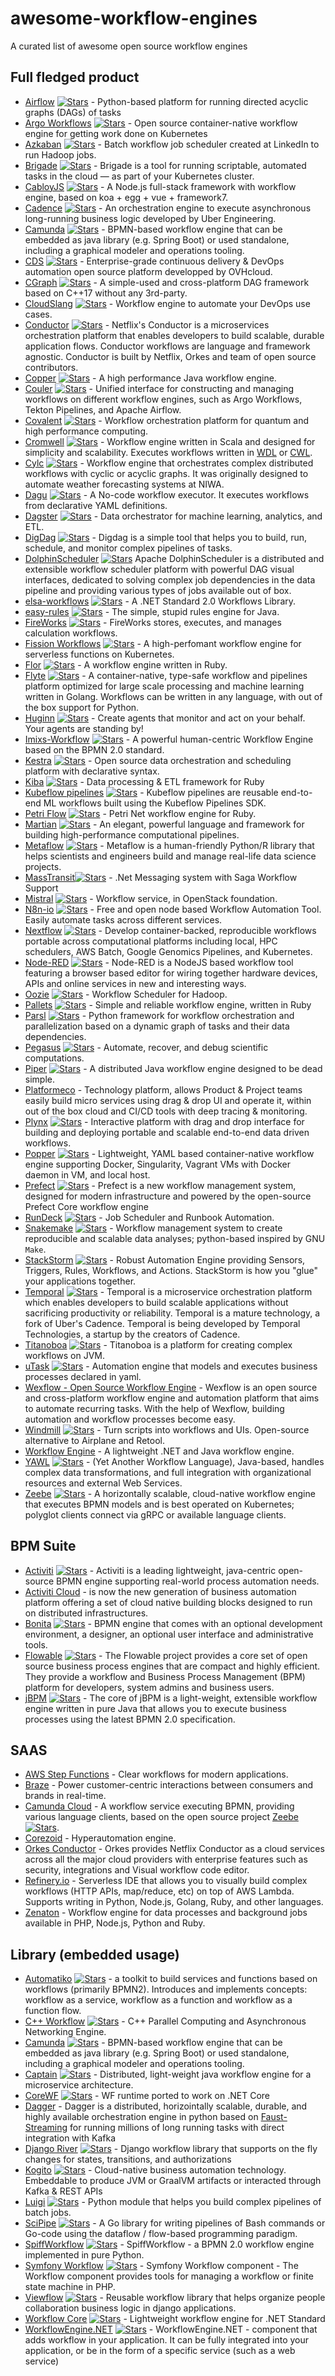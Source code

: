 # awesome-workflow-engines

A curated list of awesome open source workflow engines


## Full fledged product

* [Airflow](https://github.com/apache/incubator-airflow) [![Stars](https://img.shields.io/github/stars/apache/incubator-airflow.svg)](https://github.com/apache/incubator-airflow) - Python-based platform for running directed acyclic graphs (DAGs) of tasks
* [Argo Workflows](https://github.com/argoproj/argo-workflows) [![Stars](https://img.shields.io/github/stars/argoproj/argo-workflows.svg)](https://github.com/argoproj/argo-workflows) - Open source container-native workflow engine for getting work done on Kubernetes
* [Azkaban](https://azkaban.github.io/) [![Stars](https://img.shields.io/github/stars/azkaban/azkaban.svg)](https://github.com/azkaban/azkaban) - Batch workflow job scheduler created at LinkedIn to run Hadoop jobs.
* [Brigade](https://brigade.sh/) [![Stars](https://img.shields.io/github/stars/brigadecore/brigade.svg)](https://github.com/brigadecore/brigade) - Brigade is a tool for running scriptable, automated tasks in the cloud — as part of your Kubernetes cluster.
* [CabloyJS](https://cabloy.com) [![Stars](https://img.shields.io/github/stars/zhennann/cabloy.svg)](https://github.com/zhennann/cabloy) - A Node.js full-stack framework with workflow engine, based on koa + egg + vue + framework7.
* [Cadence](https://github.com/uber/cadence) [![Stars](https://img.shields.io/github/stars/uber/cadence.svg)](https://github.com/uber/cadence) - An orchestration engine to execute asynchronous long-running business logic developed by Uber Engineering.
* [Camunda](https://camunda.com) [![Stars](https://img.shields.io/github/stars/camunda/camunda-bpm-platform.svg)](https://github.com/camunda/camunda-bpm-platform) - BPMN-based workflow engine that can be embedded as java library (e.g. Spring Boot) or used standalone, including a graphical modeler and operations tooling.
* [CDS](https://ovh.github.io/cds/) [![Stars](https://img.shields.io/github/stars/ovh/cds.svg)](https://github.com/ovh/cds) - Enterprise-grade continuous delivery & DevOps automation open source platform developped by OVHcloud.
* [CGraph](https://github.com/ChunelFeng/CGraph) [![Stars](https://img.shields.io/github/stars/ChunelFeng/CGraph.svg)](https://github.com/ChunelFeng/CGraph) - A simple-used and cross-platform DAG framework based on C++17 without any 3rd-party.
* [CloudSlang](http://www.cloudslang.io/) [![Stars](https://img.shields.io/github/stars/CloudSlang/cloud-slang.svg)](https://github.com/CloudSlang/cloud-slang) - Workflow engine to automate your DevOps use cases.
* [Conductor](https://netflix.github.io/conductor/) [![Stars](https://img.shields.io/github/stars/Netflix/conductor.svg)](https://github.com/Netflix/conductor) - Netflix's Conductor is a microservices orchestration platform that enables developers to build scalable, durable application flows.  Conductor workflows are language and framework agnostic.  Conductor is built by Netflix, Orkes and team of open source contributors.  
* [Copper](https://github.com/copper-engine/copper-engine) [![Stars](https://img.shields.io/github/stars/copper-engine/copper-engine.svg)](https://github.com/copper-engine/copper-engine) - A high performance Java workflow engine.
* [Couler](https://github.com/couler-proj/couler) [![Stars](https://img.shields.io/github/stars/couler-proj/couler.svg)](https://github.com/couler-proj/couler) - Unified interface for constructing and managing workflows on different workflow engines, such as Argo Workflows, Tekton Pipelines, and Apache Airflow.
* [Covalent](https://covalent.xyz) [![Stars](https://img.shields.io/github/stars/AgnostiqHQ/covalent.svg)](https://github.com/AgnostiqHQ/covalent) - Workflow orchestration platform for quantum and high performance computing.
* [Cromwell](https://github.com/broadinstitute/cromwell) [![Stars](https://img.shields.io/github/stars/broadinstitute/cromwell.svg)](https://github.com/broadinstitute/cromwell) - Workflow engine written in Scala and designed for simplicity and scalability. Executes workflows written in [WDL](https://github.com/openwdl/wdl) or [CWL](https://www.commonwl.org/).
* [Cylc](https://cylc.github.io/) [![Stars](https://img.shields.io/github/stars/cylc/cylc-flow.svg)](https://github.com/cylc/cylc-flow) - Workflow engine that orchestrates complex distributed workflows with cyclic or acyclic graphs. It was originally designed to automate weather forecasting systems at NIWA.  
* [Dagu](https://github.com/yohamta/dagu) [![Stars](https://img.shields.io/github/stars/yohamta/dagu.svg)](https://github.com/yohamta/dagu) - A No-code workflow executor. It executes workflows from declarative YAML definitions.
* [Dagster](https://dagster.io/) [![Stars](https://img.shields.io/github/stars/dagster-io/dagster.svg)](https://github.com/dagster-io/dagster) - Data orchestrator for machine learning, analytics, and ETL.  
* [DigDag](https://www.digdag.io) [![Stars](https://img.shields.io/github/stars/treasure-data/digdag.svg)](https://github.com/treasure-data/digdag) - Digdag is a simple tool that helps you to build, run, schedule, and monitor complex pipelines of tasks.
* [DolphinScheduler](https://github.com/apache/dolphinscheduler) [![Stars](https://img.shields.io/github/stars/apache/dolphinscheduler.svg)](https://github.com/apache/dolphinscheduler) Apache DolphinScheduler is a distributed and extensible workflow scheduler platform with powerful DAG visual interfaces, dedicated to solving complex job dependencies in the data pipeline and providing various types of jobs available out of box.
* [elsa-workflows](https://github.com/elsa-workflows/elsa-core) [![Stars](https://img.shields.io/github/stars/elsa-workflows/elsa-core.svg)](https://github.com/elsa-workflows/elsa-core) - A .NET Standard 2.0 Workflows Library.
* [easy-rules](https://github.com/j-easy/easy-rules) [![Stars](https://img.shields.io/github/stars/j-easy/easy-rules.svg)](https://github.com/j-easy/easy-rules) - The simple, stupid rules engine for Java.
* [FireWorks](https://materialsproject.github.io/fireworks/) [![Stars](https://img.shields.io/github/stars/materialsproject/fireworks.svg)](https://github.com/materialsproject/fireworks) - FireWorks stores, executes, and manages calculation workflows.
* [Fission Workflows](https://github.com/fission/fission-workflows) [![Stars](https://img.shields.io/github/stars/fission/fission-workflows.svg)](https://github.com/fission/fission-workflows) - A high-perfomant workflow engine for serverless functions on Kubernetes.
* [Flor](https://github.com/floraison/flor) [![Stars](https://img.shields.io/github/stars/floraison/flor.svg)](https://github.com/floraison/flor) - A workflow engine written in Ruby.
* [Flyte](https://github.com/lyft/flyte) [![Stars](https://img.shields.io/github/stars/lyft/flyte.svg)](https://github.com/lyft/flyte) - A container-native, type-safe workflow and pipelines platform optimized for large scale processing and machine learning written in Golang. Workflows can be written in any language, with out of the box support for Python.
* [Huginn](https://github.com/huginn/huginn) [![Stars](https://img.shields.io/github/stars/huginn/huginn.svg)](https://github.com/huginn/huginn) - Create agents that monitor and act on your behalf. Your agents are standing by!
* [Imixs-Workflow](https://www.imixs.org) [![Stars](https://img.shields.io/github/stars/imixs/imixs-workflow.svg)](https://github.com/imixs/imixs-workflow) - A powerful human-centric Workflow Engine based on the BPMN 2.0 standard.
* [Kestra](https://www.kestra.io) [![Stars](https://img.shields.io/github/stars/kestra-io/kestra.svg)](https://github.com/kestra-io/kestra) - Open source data orchestration and scheduling platform with declarative syntax.
* [Kiba](https://www.kiba-etl.org/) [![Stars](https://img.shields.io/github/stars/thbar/kiba.svg)](https://github.com/thbar/kiba) - Data processing & ETL framework for Ruby
* [Kubeflow pipelines](https://github.com/kubeflow/pipelines) [![Stars](https://img.shields.io/github/stars/kubeflow/pipelines.svg)](https://github.com/kubeflow/pipelines) - Kubeflow pipelines are reusable end-to-end ML workflows built using the Kubeflow Pipelines SDK.
* [Petri Flow](https://github.com/hooopo/petri_flow) [![Stars](https://img.shields.io/github/stars/hooopo/petri_flow.svg)](https://github.com/hooopo/petri_flow) - Petri Net workflow engine for Ruby.
* [Martian](https://martian-lang.org) [![Stars](https://img.shields.io/github/stars/martian-lang/martian.svg)](https://github.com/martian-lang/martian) - An elegant, powerful language and framework for building high-performance computational pipelines.
* [Metaflow](https://metaflow.org) [![Stars](https://img.shields.io/github/stars/netflix/metaflow.svg)](https://github.com/netflix/metaflow) - Metaflow is a human-friendly Python/R library that helps scientists and engineers build and manage real-life data science projects.
* [MassTransit](https://masstransit-project.com)[![Stars](https://img.shields.io/github/stars/masstransit/masstransit.svg)](https://github.com/masstransit/masstransit) - .Net Messaging system with Saga Workflow Support
* [Mistral](https://docs.openstack.org/mistral/latest) [![Stars](https://img.shields.io/github/stars/openstack/mistral.svg)](https://github.com/openstack/mistral) - Workflow service, in OpenStack foundation.
* [N8n-io](https://n8n.io) [![Stars](https://img.shields.io/github/stars/n8n-io/n8n.svg)](https://github.com/n8n-io/n8n) - Free and open node based Workflow Automation Tool. Easily automate tasks across different services.
* [Nextflow](https://www.nextflow.io/) [![Stars](https://img.shields.io/github/stars/nextflow-io/nextflow.svg)](https://github.com/nextflow-io/nextflow) - Develop container-backed, reproducible workflows portable across computational platforms including local, HPC schedulers, AWS Batch, Google Genomics Pipelines, and Kubernetes.
* [Node-RED](https://nodered.org/) [![Stars](https://img.shields.io/github/stars/node-red/node-red.svg)](https://github.com/node-red/node-red) - Node-RED is a NodeJS based workflow tool featuring a browser based editor for wiring together hardware devices, APIs and online services in new and interesting ways.
* [Oozie](http://oozie.apache.org/) [![Stars](https://img.shields.io/github/stars/apache/oozie.svg)](https://github.com/apache/oozie) - Workflow Scheduler for Hadoop.
* [Pallets](https://github.com/linkyndy/pallets) [![Stars](https://img.shields.io/github/stars/linkyndy/pallets.svg)](https://github.com/linkyndy/pallets) - Simple and reliable workflow engine, written in Ruby
* [Parsl](https://parsl-project.org/) [![Stars](https://img.shields.io/github/stars/Parsl/parsl.svg)](https://github.com/Parsl/parsl) - Python framework for workflow orchestration and parallelization based on a dynamic graph of tasks and their data dependencies.
* [Pegasus](https://pegasus.isi.edu/) [![Stars](https://img.shields.io/github/stars/pegasus-isi/pegasus.svg)](https://github.com/pegasus-isi/pegasus)  - Automate, recover, and debug scientific computations.
* [Piper](https://github.com/creactiviti/piper) [![Stars](https://img.shields.io/github/stars/creactiviti/piper.svg)](https://github.com/creactiviti/piper)  - A distributed Java workflow engine designed to be dead simple.
* [Platformeco](https://platformeco.com/) - Technology platform, allows Product & Project teams easily build micro services using drag & drop UI and operate it, within out of the box cloud and CI/CD tools with deep tracing & monitoring.
* [Plynx](https://plynx.com) [![Stars](https://img.shields.io/github/stars/plynx-team/plynx.svg)](https://github.com/plynx-team/plynx) - Interactive platform with drag and drop interface for building and deploying portable and scalable end-to-end data driven workflows.
* [Popper](https://github.com/systemslab/popper) [![Stars](https://img.shields.io/github/stars/systemslab/popper.svg)](https://github.com/systemslab/popper)  - Lightweight, YAML based container-native workflow engine supporting Docker, Singularity, Vagrant VMs with Docker daemon in VM, and local host.
* [Prefect](https://github.com/PrefectHQ/prefect) [![Stars](https://img.shields.io/github/stars/PrefectHQ/prefect.svg)](https://github.com/PrefectHQ/prefect)  - Prefect is a new workflow management system, designed for modern infrastructure and powered by the open-source Prefect Core workflow engine
* [RunDeck](http://rundeck.org/) [![Stars](https://img.shields.io/github/stars/rundeck/rundeck.svg)](https://github.com/rundeck/rundeck) - Job Scheduler and Runbook Automation.
* [Snakemake](https://snakemake.github.io) [![Stars](https://img.shields.io/github/stars/snakemake/snakemake.svg)](https://github.com/snakemake/snakemake) - Workflow management system to create reproducible and scalable data analyses; python-based inspired by GNU `Make`.
* [StackStorm](https://stackstorm.com/) [![Stars](https://img.shields.io/github/stars/stackstorm/st2.svg)](https://github.com/StackStorm/st2) - Robust Automation Engine providing Sensors, Triggers, Rules, Workflows, and Actions. StackStorm is how you "glue" your applications together.
* [Temporal](http://temporal.io/) [![Stars](https://img.shields.io/github/stars/temporalio/temporal.svg)](https://github.com/temporalio/temporal) - Temporal is a microservice orchestration platform which enables developers to build scalable applications without sacrificing productivity or reliability. Temporal is a mature technology, a fork of Uber's Cadence. Temporal is being developed by Temporal Technologies, a startup by the creators of Cadence.
* [Titanoboa](https://titanoboa.io/) [![Stars](https://img.shields.io/github/stars/mikub/titanoboa.svg)](https://github.com/mikub/titanoboa) - Titanoboa is a platform for creating complex workflows on JVM.
* [uTask](https://github.com/ovh/utask) [![Stars](https://img.shields.io/github/stars/ovh/utask)](https://github.com/ovh/utask/stargazers) - Automation engine that models and executes business processes declared in yaml.
* [Wexflow - Open Source Workflow Engine](https://github.com/aelassas/wexflow) - Wexflow is an open source and cross-platform workflow engine and automation platform that aims to automate recurring tasks. With the help of Wexflow, building automation and workflow processes become easy.
* [Windmill](https://www.windmill.dev/) [![Stars](https://img.shields.io/github/stars/windmill-labs/windmill.svg)](https://github.com/windmill-labs/windmill) - Turn scripts into workflows and UIs. Open-source alternative to Airplane and Retool.
* [Workflow Engine](https://workflowengine.io) - A lightweight .NET and Java workflow engine.
* [YAWL](https://yawlfoundation.github.io/index.html) [![Stars](https://img.shields.io/github/stars/yawlfoundation/yawl.svg)](https://github.com/yawlfoundation/yawl) - (Yet Another Workflow Language), Java-based, handles complex data transformations, and full integration with organizational resources and external Web Services.
* [Zeebe](https://zeebe.io) [![Stars](https://img.shields.io/github/stars/zeebe-io/zeebe.svg)](https://github.com/zeebe-io/zeebe) - A horizontally scalable, cloud-native workflow engine that executes BPMN models and is best operated on Kubernetes; polyglot clients connect via gRPC or available language clients.


## BPM Suite

* [Activiti](https://www.activiti.org/) [![Stars](https://img.shields.io/github/stars/Activiti/Activiti.svg)](https://github.com/Activiti/Activiti) - Activiti is a leading lightweight, java-centric open-source BPMN engine supporting real-world process automation needs.
* [Activiti Cloud](https://activiti.gitbook.io/activiti-7-developers-guide/) - is now the new generation of business automation platform offering a set of cloud native building blocks designed to run on distributed infrastructures.
* [Bonita](https://github.com/bonitasoft/bonita-engine) [![Stars](https://img.shields.io/github/stars/bonitasoft/bonita-engine.svg)](https://github.com/bonitasoft/bonita-engine) - BPMN engine that comes with an optional development environment, a designer, an optional user interface and administrative tools.
* [Flowable](https://github.com/flowable/flowable-engine) [![Stars](https://img.shields.io/github/stars/flowable/flowable-engine.svg)](https://github.com/flowable/flowable-engine) - The Flowable project provides a core set of open source business process engines that are compact and highly efficient. They provide a workflow and Business Process Management (BPM) platform for developers, system admins and business users.
* [jBPM](https://www.jbpm.org/) [![Stars](https://img.shields.io/github/stars/kiegroup/jbpm.svg)](https://github.com/kiegroup/jbpm) - The core of jBPM is a light-weight, extensible workflow engine written in pure Java that allows you to execute business processes using the latest BPMN 2.0 specification.


## SAAS

* [AWS Step Functions](https://aws.amazon.com/step-functions/?step-functions) - Clear workflows for modern applications.
* [Braze](https://www.braze.com/) - Power customer-centric interactions between consumers and brands in real-time.
* [Camunda Cloud](https://camunda.com/products/cloud/) - A workflow service executing BPMN, providing various language clients, based on the open source project [Zeebe](https://zeebe.io) [![Stars](https://img.shields.io/github/stars/zeebe-io/zeebe.svg)](https://github.com/zeebe-io/zeebe).
* [Corezoid](https://corezoid.com/) - Hyperautomation engine.
* [Orkes Conductor](https://orkes.io/cloud/) - Orkes provides Netflix Conductor as a cloud services across all the major cloud providers with enterprise features such as security, integrations and Visual workflow code editor.
* [Refinery.io](https://refinery.io/) - Serverless IDE that allows you to visually build complex workflows (HTTP APIs, map/reduce, etc) on top of AWS Lambda. Supports writing in Python, Node.js, Golang, Ruby, and other languages.
* [Zenaton](https://zenaton.com) - Workflow engine for data processes and background jobs available in PHP, Node.js, Python and Ruby.


## Library (embedded usage)

* [Automatiko](https://automatiko.io) [![Stars](https://img.shields.io/github/stars/automatiko-io/automatiko-engine.svg)](https://github.com/automatiko-io/automatiko-engine) - a toolkit to build services and functions based on workflows (primarily BPMN2). Introduces and implements concepts: workflow as a service, workflow as a function and workflow as a function flow.
* [C++ Workflow](https://github.com/sogou/workflow) [![Stars](https://img.shields.io/github/stars/sogou/workflow.svg)](https://github.com/sogou/workflow) - C++ Parallel Computing and Asynchronous Networking Engine.
* [Camunda](https://camunda.com) [![Stars](https://img.shields.io/github/stars/camunda/camunda-bpm-platform.svg)](https://github.com/camunda/camunda-bpm-platform) - BPMN-based workflow engine that can be embedded as java library (e.g. Spring Boot) or used standalone, including a graphical modeler and operations tooling.
* [Captain](https://github.com/LiveRamp/captain) [![Stars](https://img.shields.io/github/stars/LiveRamp/captain.svg)](https://github.com/LiveRamp/captain) - Distributed, light-weight java workflow engine for a microservice architecture.
* [CoreWF](https://github.com/UiPath/corewf) [![Stars](https://img.shields.io/github/stars/UiPath/corewf.svg)](https://github.com/UiPath/corewf) - WF runtime ported to work on .NET Core
* [Dagger](https://github.com/wayfair-incubator/dagger) - Dagger is a distributed, horizointally scalable, durable, and highly available orchestration engine in python based on [Faust-Streaming](https://github.com/faust-streaming/faust) for running millions of long running tasks with direct integration with Kafka
* [Django River](https://github.com/javrasya/django-river) [![Stars](https://img.shields.io/github/stars/javrasya/django-river.svg)](https://github.com/javrasya/django-river) - Django workflow library that supports on the fly changes for states, transitions, and authorizations
* [Kogito](https://kogito.kie.org/) [![Stars]( https://img.shields.io/github/stars/kiegroup/kogito-runtimes.svg )](https://github.com/kiegroup/kogito-runtimes) - Cloud-native business automation technology. Embeddable to produce JVM or GraalVM artifacts or interacted through Kafka & REST APIs
* [Luigi](https://github.com/spotify/luigi) [![Stars](https://img.shields.io/github/stars/spotify/luigi.svg)](https://github.com//spotify/luigi) - Python module that helps you build complex pipelines of batch jobs.
* [SciPipe](https://github.com/scipipe/scipipe) [![Stars](https://img.shields.io/github/stars/scipipe/scipipe.svg)](https://github.com/scipipe/scipipe) - A Go library for writing pipelines of Bash commands or Go-code using the dataflow / flow-based programming paradigm.
* [SpiffWorkflow](https://spiffworkflow.readthedocs.io/en/latest/) [![Stars](https://img.shields.io/github/stars/sartography/SpiffWorkflow.svg)](https://github.com/sartography/SpiffWorkflow) - SpiffWorkflow - a BPMN 2.0 workflow engine implemented in pure Python.  
* [Symfony Workflow](https://symfony.com/doc/current/components/workflow.html) [![Stars](https://img.shields.io/github/stars/symfony/workflow.svg)](https://github.com/symfony/workflow) - Symfony Workflow component - The Workflow component provides tools for managing a workflow or finite state machine in PHP.
* [Viewflow](http://viewflow.io) [![Stars](https://img.shields.io/github/stars/viewflow/viewflow.svg)](https://github.com/viewflow/viewflow) - Reusable workflow library that helps organize people collaboration business logic in django applications.
* [Workflow Core](https://github.com/danielgerlag/workflow-core) [![Stars](https://img.shields.io/github/stars/danielgerlag/workflow-core.svg)](https://github.com/danielgerlag/workflow-core) - Lightweight workflow engine for .NET Standard
* [WorkflowEngine.NET](https://github.com/optimajet/WorkflowEngine.NET) [![Stars](https://img.shields.io/github/stars/optimajet/WorkflowEngine.NET.svg)](https://github.com/optimajet/WorkflowEngine.NET) - WorkflowEngine.NET - component that adds workflow in your application. It can be fully integrated into your application, or be in the form of a specific service (such as a web service)
